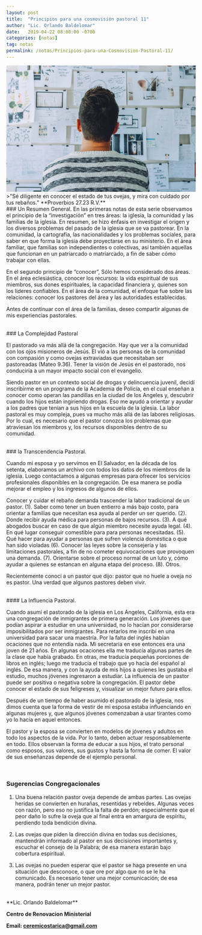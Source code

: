 ```yaml
---
layout: post
title:  "Principios para una cosmovisión pastoral 11"
author: "Lic. Orlando Baldelomar"
date:   2019-04-22 08:00:00 -0700
categories: [notas]
tag: notas
permalink: /notas/Principios-para-una-Cosmovision-Pastoral-11/
---
```


<img src="/assets/img/cosmovision.jpeg" class="img-fluid" alt="Responsive image">

<br>
>"Sé diligente en conocer el estado de tus ovejas, y mira con cuidado por tus rebaños."
**Proverbios 27.23 R.V.**

<br>
### Un Resumen General.
En las primeras notas de esta serie observamos el principio de la “investigación” en tres áreas: la iglesia, la comunidad y las familias de la iglesia. En resumen, se hizo énfasis en investigar el origen y los diversos problemas del pasado de la iglesia que se va pastorear. En la comunidad, la cartografía, las nacionalidades y los problemas sociales, para saber en que forma la iglesia debe proyectarse en su ministerio. En el área familiar, que familias son independientes o colectivas, así también aquellas que funcionan en un patriarcado o matriarcado, a fin de saber cómo trabajar con ellas.

En el segundo principio de “conocer”, Sólo hemos considerado dos áreas. En el área eclesiástica, conocer los recursos: la vida espiritual de sus miembros, sus dones espirituales, la capacidad financiera y, quienes son los líderes confiables.  En el área de la comunidad, el enfoque fue sobre las relaciones: conocer los pastores del área y las autoridades establecidas.

Antes de continuar con el área de la familias, deseo compartir algunas de mis experiencias pastorales.

<br>
### La Complejidad Pastoral

El pastorado va más allá de la congregación. Hay que ver a la comunidad con los ojos misioneros de Jesús. El vió a las personas de la comunidad con compasión y como ovejas extraviadas que necesitaban ser pastoreadas (Mateo 9.36). Tener la visión de Jesús en el pastorado, nos conduciría a un mayor impacto social con el evangelio.

Siendo pastor en un contexto social de drogas y delincuencia juvenil, decidí inscribirme en un programa de la Academia de Policía, en el cual enseñan a conocer como operan las pandillas en la ciudad de los Angeles y, descubrir cuando los hijos están ingiriendo drogas. Eso me ayudó a orientar y ayudar a los padres que tenían a sus hijos  en la escuela de la iglesia. La labor pastoral es muy compleja, pues va mucho más allá de las labores religiosas. Por lo cual, es necesario que el pastor conozca los problemas que atraviesan los miembros y, los recursos disponibles dentro de su comunidad.

<br>
### la Transcendencia Pastoral.

Cuando mi esposa y yo servimos en El Salvador, en la década  de los setenta, elaboramos un archivo con todos los datos de los miembros de la iglesia. Luego contactamos a algunas empresas para ofrecer los servicios profesionales disponibles en la congregación. De esa manera se podía mejorar el empleo y los ingresos de algunos de ellos.


Conocer y cuidar el rebaño demanda trascender la labor tradicional de un pastor. (1). Saber como tener un buen entierro a más bajo costo, para orientar a familias que necesitan esa ayuda al perder un ser querido. (2). Donde recibir ayuda médica para personas de bajos recursos. (3). A qué abogados buscar en caso de que algún miembro necesite ayuda legal. (4). En qué lugar conseguir comestible para para personas necesitadas. (5). Qué hacer para ayudar a personas que sufren violencia doméstica o que han sido violadas (6). Conocer las leyes sobre la consejería y las limitaciones pastorales, a fin de no cometer equivocaciones que provoquen una demanda. (7). Orientarse sobre el proceso normal de un luto y, cómo ayudar a quienes se estancan en alguna etapa del proceso. (8). Otros.

Recientemente conocí a un pastor que dijo: pastor que no huele a oveja no es pastor. Una verdad que algunos pastores deben vivir.

<br>
#### La Influencia Pastoral.

Cuando asumí el pastorado de la iglesia en Los Angeles, California, esta era una congregación de inmigrantes de primera generación. Los jóvenes que podían aspirar a estudiar en una universidad, no lo hacían por considerarse imposibilitados por ser inmigrantes. Para retarlos me inscribí en una universidad para sacar una maestría.   Por la falta del inglés habían ocaciones que no entendía nada. Mi secretaria en ese entonces era una joven de 21 años. En algunas ocaciones ella me traducía algunas partes de la clase que había grabado. En otras, me traducía pequeñas porciones de libros en inglés; luego me traducía el trabajo que yo hacía del español al inglés. De esa manera, y con la ayuda de mis hijos a quienes les gustaba el estudio, muchos jóvenes ingresaron a estudiar. La influencia de un pastor puede ser positiva o negativa sobre la congregación. El pastor debe conocer el estado de sus feligreses y, visualizar un mejor futuro para ellos.

Después de un tiempo de haber asumido el pastorado de la iglesia, nos dimos cuenta que la forma de vestir de mi esposa estaba influenciando en algunas mujeres y, que algunos jóvenes comenzaban a usar tirantes como yo lo hacía en aquel entonces.

El pastor y la esposa se convierten en modelos de jóvenes y adultos en todo los aspectos de la vida. Por lo tanto, deben actuar responsablemente en todo. Ellos observan la forma de educar a sus hijos, el trato personal como esposos, sus valores, sus gustos	y hasta la forma de comer. El valor de sus enseñanzas depende de el ejemplo personal.


<br>
<h3 class="text-center">Sugerencias Congregacionales</h3>

1. Una buena relación pastor oveja depende de ambas partes. Las ovejas heridas se convierten en hurañas, resentidas y rebeldes. Algunas veces con razón, pero eso no justifica la falta de perdón; especialmente que el peor daño lo sufre la oveja que al final entra en amargura de espíritu, perdiendo toda bendición divina.


2. Las ovejas que piden la dirección divina en todas sus decisiones, mantendrán informado al pastor en sus decisiones importantes y, escuchar el consejo de la Palabra; de esa manera estarán bajo cobertura espiritual.


3. Las ovejas no pueden esperar que el pastor se haga presente en una situación que desconoce, o que ore por algo que no se le ha comunicado. Es necesario tener una mejor comunicación; de esa manera, podrán tener un mejor pastor.


<br>
**Lic. Orlando Baldelomar**

**Centro de Renovacion Ministerial**

**Email: ceremicostarica@gmail.com**
